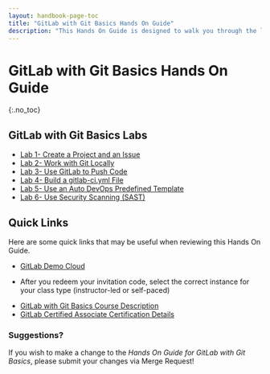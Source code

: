 ```yaml
---
layout: handbook-page-toc
title: "GitLab with Git Basics Hands On Guide"
description: "This Hands On Guide is designed to walk you through the lab exercises used in the GitLab with Git Basics course."
---
```

# GitLab with Git Basics Hands On Guide
{:.no_toc}

## GitLab with Git Basics Labs

* [Lab 1- Create a Project and an Issue](https://about.gitlab.com/handbook/customer-success/professional-services-engineering/education-services/gitbasicshandsonlab1.html)
* [Lab 2- Work with Git Locally](https://about.gitlab.com/handbook/customer-success/professional-services-engineering/education-services/gitbasicshandsonlab2.html)
* [Lab 3- Use GitLab to Push Code](https://about.gitlab.com/handbook/customer-success/professional-services-engineering/education-services/gitbasicshandsonlab3.html)
* [Lab 4- Build a gitlab-ci.yml File](https://about.gitlab.com/handbook/customer-success/professional-services-engineering/education-services/gitbasicshandsonlab4.html)
* [Lab 5- Use an Auto DevOps Predefined Template](https://about.gitlab.com/handbook/customer-success/professional-services-engineering/education-services/gitbasicshandsonlab5.html)
* [Lab 6- Use Security Scanning (SAST)](https://about.gitlab.com/handbook/customer-success/professional-services-engineering/education-services/gitbasicshandsonlab6.html)

## Quick Links

Here are some quick links that may be useful when reviewing this Hands On Guide.

* [GitLab Demo Cloud](https://gitlabdemo.com/login)
- After you redeem your invitation code, select the correct instance for your class type (instructor-led or self-paced)
* [GitLab with Git Basics Course Description](https://about.gitlab.com/services/education/gitlab-basics/)
* [GitLab Certified Associate Certification Details](https://about.gitlab.com/services/education/gitlab-certified-associate/)

### Suggestions?

If you wish to make a change to the *Hands On Guide for GitLab with Git Basics*, please submit your changes via Merge Request!
